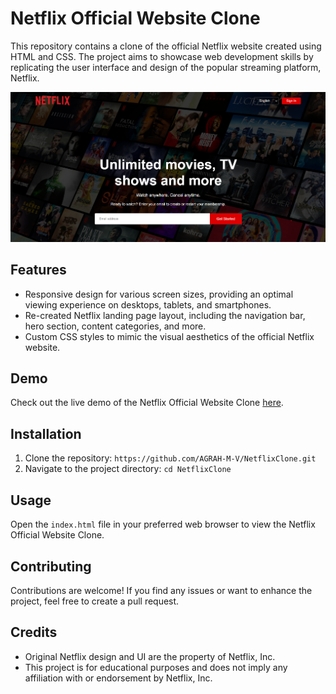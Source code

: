 # Netflix Official Website Clone

This repository contains a clone of the official Netflix website created using HTML and CSS. The project aims to showcase web development skills by replicating the user interface and design of the popular streaming platform, Netflix.

![Netflix Clone Screenshot](screenshot.png)

## Features

- Responsive design for various screen sizes, providing an optimal viewing experience on desktops, tablets, and smartphones.
- Re-created Netflix landing page layout, including the navigation bar, hero section, content categories, and more.
- Custom CSS styles to mimic the visual aesthetics of the official Netflix website.

## Demo

Check out the live demo of the Netflix Official Website Clone [here](https://AGRAH-M-V.github.io/NetflixClone).

## Installation

1. Clone the repository: `https://github.com/AGRAH-M-V/NetflixClone.git`
2. Navigate to the project directory: `cd NetflixClone`

## Usage

Open the `index.html` file in your preferred web browser to view the Netflix Official Website Clone.

## Contributing

Contributions are welcome! If you find any issues or want to enhance the project, feel free to create a pull request.

## Credits

- Original Netflix design and UI are the property of Netflix, Inc.
- This project is for educational purposes and does not imply any affiliation with or endorsement by Netflix, Inc.
